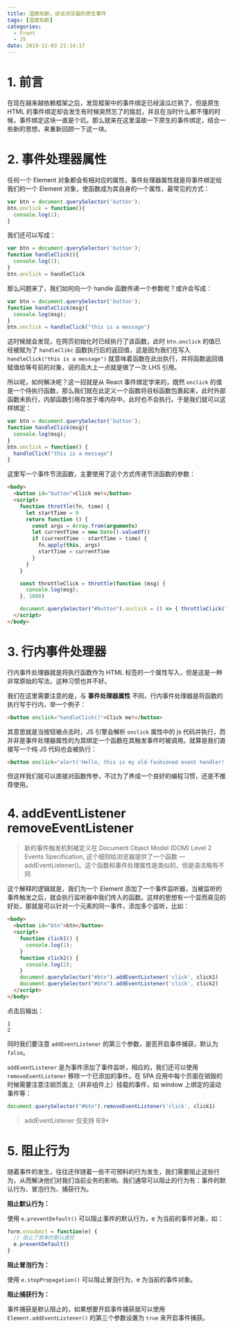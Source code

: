 ```yaml
---
title: 温故知新，谈谈浏览器的原生事件
tags: [温故知新]
categories:
  - Front
  - JS
date: 2019-12-03 21:14:17
---
```


# 1. 前言

在现在越来越依赖框架之后，发现框架中的事件绑定已经滚瓜烂熟了，但是原生 HTML 的事件绑定却会发生有时候突然忘了的尴尬，并且在当时什么都不懂的时候，事件绑定这块一直是个坑。那么就来在这里温故一下原生的事件绑定，结合一些新的思想，来重新回顾一下这一块。

# 2. 事件处理器属性

任何一个 Element 对象都会有相对应的属性，事件处理器属性就是将事件绑定给我们的一个 Element 对象，使函数成为其自身的一个属性，最常见的方式：

```js
var btn = document.querySelector('button');
btn.onclick = function(){
  console.log(1);
}
```

我们还可以写成：

```js
var btn = document.querySelector('button');
function handleClick(){
  console.log(1);
}
btn.onclick = handleClick
```

那么问题来了，我们如何向一个 handle 函数传递一个参数呢？或许会写成：

```js
var btn = document.querySelector('button');
function handleClick(msg){
  console.log(msg);
}
btn.onclick = handleClick("this is a message")
```

这时候就会发现，在网页初始化时已经执行了该函数，此时 `btn.onclick` 的值已经被赋为了 `handleClikc` 函数执行后的返回值，这是因为我们在写入 `handleClick("this is a message")` 就意味着函数在此出执行，并将函数返回值赋值给等号前的对象，说的高大上一点就是做了一次 LHS 引用。

所以呢，如何解决呢？这一招就是从 React 事件绑定学来的，既然 `onclick` 的值是一个待执行函数，那么我们就在此定义一个函数将目标函数包裹起来，此时外部函数未执行，内部函数引用存放于堆内存中，此时也不会执行。于是我们就可以这样绑定：

```js
var btn = document.querySelector('button');
function handleClick(msg){
  console.log(msg);
}
btn.onclick = function() {
  handleClick("this is a message")
}
```

这里写一个事件节流函数，主要使用了这个方式传递节流函数的参数：

```html
<body>
  <button id="button">Click me!</button>
  <script>
    function throttle(fn, time) {
      let startTime = 0
      return function () {
        const args = Array.from(arguments)
        let currentTime = new Date().valueOf()
        if (currentTime - startTime > time) {
          fn.apply(this, args)
          startTime = currentTime
        }
      }
    }

    const throttleClick = throttle(function (msg) {
      console.log(msg);
    }, 1000)

    document.querySelector("#button").onclick = () => { throttleClick("msg") }
  </script>
</body>
```

# 3. 行内事件处理器

行内事件处理器就是将执行函数作为 HTML 标签的一个属性写入，但是这是一种非常原始的写法，这种习惯也并不好。

我们在这里需要注意的是，与 **事件处理器属性** 不同，行内事件处理器是将函数的执行写于行内，举一个例子：

```html
<button onclick="handleClick()">Click me!</button>
```

其意思就是当按钮被点击时，JS 引擎会解析 `onclick` 属性中的 js 代码并执行，而并非是事件处理器属性的为其绑定一个函数在其触发事件时被调用。就算是我们直接写一个纯 JS 代码也会被执行：

```html
<button onclick="alert('Hello, this is my old-fashioned event handler!');">Press me</button>
```

但这样我们就可以直接对函数传参，不过为了养成一个良好的编程习惯，还是不推荐使用。

# 4. addEventListener removeEventListener

> 新的事件触发机制被定义在 Document Object Model (DOM) Level 2 Events Specification, 这个细则给浏览器提供了一个函数 — addEventListener()。这个函数和事件处理属性是类似的，但是语法略有不同

这个解释的逻辑就是，我们为一个 Element 添加了一个事件监听器，当被监听的事件触发之后，就会执行监听器中我们传入的函数。这样的思想有一个显而易见的好处，那就是可以针对一个元素的同一事件，添加多个监听，比如：

```html
<body>
  <button id="btn">btn</button>
  <script>
    function click1() {
      console.log(1);
    }
    function click2() {
      console.log(2);
    }
    document.querySelector("#btn").addEventListener('click', click1)
    document.querySelector("#btn").addEventListener('click', click2)
  </script>
</body>
```

点击后输出：

```
1
2
```

同时我们要注意 `addEventListener` 的第三个参数，是否开启事件捕获，默认为 `false`。

`addEventListener` 是为事件添加了事件监听，相应的，我们还可以使用 `removeEventListener` 移除一个已添加的事件。在 SPA 应用中每个页面在销毁的时候需要注意注销页面上（并非组件上）挂载的事件，如 window 上绑定的滚动事件等：

```js
document.querySelector("#btn").removeEventListener('click', click1)
```

> addEventListener 仅支持 IE9+

# 5. 阻止行为

随着事件的发生，往往还伴随着一些不可预料的行为发生，我们需要阻止这些行为，从而解决他们对我们当前业务的影响。我们通常可以阻止的行为有：事件的默认行为、冒泡行为、捕获行为。

**阻止默认行为：**

使用 `e.preventDefault()` 可以阻止事件的默认行为，e 为当前的事件对象，如：

```js
form.onsubmit = function(e) {
  // 阻止了表单的默认提交
  e.preventDefault()
}
```

**阻止冒泡行为：**

使用 `e.stopPropagation()` 可以阻止冒泡行为，e 为当前的事件对象。

**阻止捕获行为：**

事件捕获是默认阻止的，如果想要开启事件捕获就可以使用 `Element.addEventListener()`  的第三个参数设置为 `true` 来开启事件捕获。



